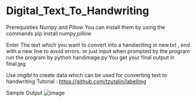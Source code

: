 # Digital_Text_To_Handwriting
Prerequisties
Numpy and Pillow
You can install them by using the commands
pip install numpy,pillow

Enter The text which you want to convert into a handwriting in new.txt , end with a new line to avoid errors.
or just input when prompted by the program
run the program by
python handimage.py
You get your final output in final.jpg


Use imglbl to create data which can be used for converting text to handwriting
Tutorial : https://github.com/tzutalin/labelImg

Sample Output
![image](https://github.com/SaiTeja69/Digital_Text_To_Handwriting/blob/master/final.jpg)
